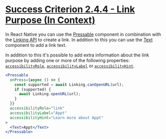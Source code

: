 # [Success Criterion 2.4.4 - Link Purpose (In Context)](https://www.w3.org/TR/UNDERSTANDING-WCAG20/navigation-mechanisms-refs.html)

In React Native you can use the [Pressable](https://reactnative.dev/docs/pressable) component in combination with the [Linking API](https://reactnative.dev/docs/linking) to create a link. In addition to this you can use the [Text](https://reactnative.dev/docs/text) component to add a link text.

In addition to this it's possible to add extra information about the link purpose by adding one or more of the following properties: [`accessibilityRole`](https://reactnative.dev/docs/accessibility#accessibilityrole), [`accessibilityLabel`](https://reactnative.dev/docs/accessibility#accessibilitylabel) or [`accessibilityHint`](https://reactnative.dev/docs/accessibility#accessibilityhint).

```jsx
<Pressable
  onPress={async () => {
    const supported = await Linking.canOpenURL(url);
    if (supported) {
      await Linking.openURL(url);
    }
  }}
  accessibilityRole="link"
  accessibilityLabel="Appt"
  accessibilityHint="Learn more about Appt"
>
  <Text>Appt</Text>
</Pressable>
```
